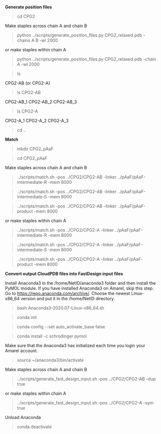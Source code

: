 **Generate position files**
> cd CPG2

Make staples across chain A and chain B
> python ../scripts/generate_position_files.py CPG2_relaxed.pdb -chains A B -wl 2000

or make staples within chain A
> python ../scripts/generate_position_files.py CPG2_relaxed.pdb -chain A -wl 2000

> ls

CPG2-AB (or CPG2-A)
> ls CPG2-AB

CPG2-AB_1 CPG2-AB_2 CPG2-AB_3
> ls CPG2-A

CPG2-A_1 CPG2-A_2 CPG2-A_3
> cd ..

**Match**
> mkdir CPG2_pAaF

> cd CPG2_pAaF

Make staples across chain A and chain B
> ../scripts/match.sh -pos ../CPG2/CPG2-AB -linker ../pAaF/pAaF-intermediate-R -mem 8000

> ../scripts/match.sh -pos ../CPG2/CPG2-AB -linker ../pAaF/pAaF-intermediate-S -mem 8000

> ../scripts/match.sh -pos ../CPG2/CPG2-AB -linker ../pAaF/pAaF-product -mem 8000

or make staples within chain A
> ../scripts/match.sh -pos ../CPG2/CPG2-A -linker ../pAaF/pAaF-intermediate-R -mem 8000

> ../scripts/match.sh -pos ../CPG2/CPG2-A -linker ../pAaF/pAaF-intermediate-S -mem 8000

> ../scripts/match.sh -pos ../CPG2/CPG2-A -linker ../pAaF/pAaF-product -mem 8000

**Convert output CloudPDB files into FastDesign input files**

Install Anaconda3 in the /home/NetID/anaconda3 folder and then install the PyMOL module. If you have installed Anaconda3 on Amarel, skip this step.
Go to https://repo.anaconda.com/archive/. Choose the newest Linux-x86_64 version and put it in the /home/NetID directory.
> bash Anaconda3-2020.07-Linux-x86_64.sh

> conda init

> conda config --set auto_activate_base false

> conda install -c schrodinger pymol

Make sure that the Anaconda3 has initialized each time you login your Amarel account.
> source ~/anaconda3/bin/activate

Make staples across chain A and chain B
> ../scripts/generate_fast_design_input.sh -pos ../CPG2/CPG2-AB -dup true

or make staples within chain A
> ../scripts/generate_fast_design_input.sh -pos ../CPG2/CPG2-A -sym true

Unload Anaconda
> conda deactivate

